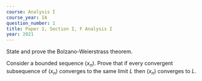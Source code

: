 ```yaml
---
course: Analysis I
course_year: IA
question_number: 1
title: Paper 1, Section I, F Analysis I
year: 2021
---
```




State and prove the Bolzano-Weierstrass theorem.

Consider a bounded sequence $\left(x_{n}\right)$. Prove that if every convergent subsequence of $\left(x_{n}\right)$ converges to the same limit $L$ then $\left(x_{n}\right)$ converges to $L$.